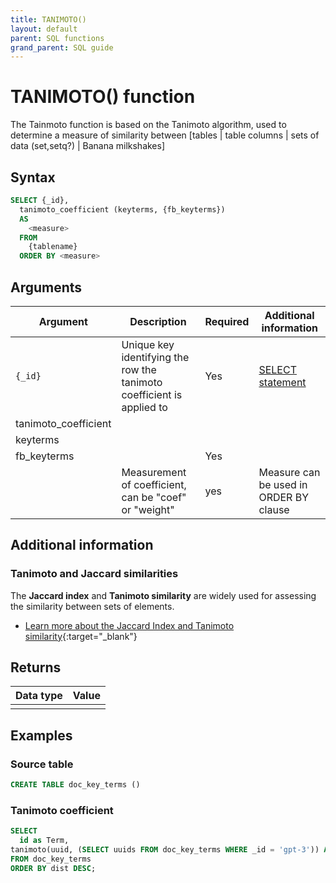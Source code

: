 ```yaml
---
title: TANIMOTO()
layout: default
parent: SQL functions
grand_parent: SQL guide
---
```

# TANIMOTO() function

The Tainmoto function is based on the Tanimoto algorithm, used to determine a measure of similarity between [tables | table columns | sets of data (set,setq?) | Banana milkshakes]

## Syntax

```sql
SELECT {_id},
  tanimoto_coefficient (keyterms, {fb_keyterms})
  AS
    <measure>
  FROM
    {tablename}
  ORDER BY <measure>
```

## Arguments

| Argument | Description | Required | Additional information |
|---|---|---|---|
| `{_id}` | Unique key identifying the row the tanimoto coefficient is applied to | Yes | [SELECT statement](/docs/sql-guide/statements/statement-select) |
| tanimoto_coefficient |  |  |  |
| keyterms |  |  |  |
| fb_keyterms |  | Yes |  |
| <measure> | Measurement of coefficient, can be "coef" or "weight" | yes | Measure can be used in ORDER BY clause |

## Additional information

### Tanimoto and Jaccard similarities

The **Jaccard index** and **Tanimoto similarity** are widely used for assessing the similarity between sets of elements.

* [Learn more about the Jaccard Index and Tanimoto similarity](https://www.featurebase.com/blog/tanimoto-similarity-in-featurebase){:target="_blank"}

## Returns

| Data type | Value |
|---|---|
|  |  |

## Examples

### Source table

```sql
CREATE TABLE doc_key_terms ()

```

### Tanimoto coefficient

```sql
SELECT
  id as Term,
tanimoto(uuid, (SELECT uuids FROM doc_key_terms WHERE _id = 'gpt-3')) AS Weight
FROM doc_key_terms
ORDER BY dist DESC;
```
